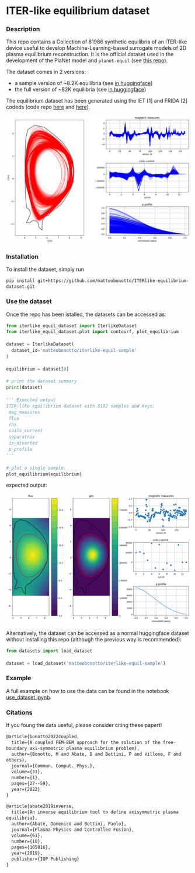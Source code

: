 # ITER-like equilibrium dataset

### Description
This repo contains a Collection of 81986 synthetic equilibria of an ITER-like device useful to develop Machine-Learning-based surrogate models of 2D plasma equilibrium reconstruction. It is the official dataset used in the development of the PlaNet model and `planet-equil` (see [this repo](https://github.com/matteobonotto/planet-equil)). 

The dataset comes in 2 versions:
- a sample version of ~8.2K equilibria (see [in huggingface](https://huggingface.co/datasets/matteobonotto/iterlike-equil-sample))
- the full version of ~82K equilibria (see [in huggingface](https://huggingface.co/datasets/matteobonotto/iterlike-equil))

The equilibrium dataset has been generated using the IET [1] and FRIDA [2] codeds (code repo [here](https://github.com/DA2412/IET_Inverse_Equilibrium_Tool.git) and [here](https://github.com/matteobonotto/FRIDA.git)). 

![Alt text](fig/dataset_summary.png)

### Installation
To install the dataset, simply run
```shell
pip install git+https://github.com/matteobonotto/ITERlike-equilibrium-dataset.git
```


### Use the dataset
Once the repo has been istalled, the datasets can be accessed as:
```python
from iterlike_equil_dataset import IterlikeDataset
from iterlike_equil_dataset.plot import contourf, plot_equilibrium

dataset = IterlikeDataset(
  dataset_id='matteobonotto/iterlike-equil-sample'
)

equilibrium = dataset[0]

# print the dataset summary
print(dataset)

''' Expected output
ITER-like equilibrium dataset with 8192 samples and keys:
 mag_measures
 flux
 rhs
 coils_current
 separatrix
 is_diverted
 p_profile
'''

# plot a single sample
plot_equilibrium(equilibrium)
```
expected output:

![Alt text](fig/equil_sample.png)


Alternatively, the dataset can be accessed as a normal huggingface dataset without installing this repo (although the previous way is recommended):
```python
from datasets import load_dataset

dataset = load_dataset('matteobonotto/iterlike-equil-sample')
```

### Example
A full example on how to use the data can be found in the notebook [use_dataset.ipynb](notebooks/use_dataset.ipynb).


### Citations
If you foung the data useful, please consider citing these papert!
```
@article{bonotto2022coupled,
  title={A coupled FEM-BEM approach for the solution of the free-boundary axi-symmetric plasma equilibrium problem},
  author={Bonotto, M and Abate, D and Bettini, P and Villone, F and others},
  journal={Commun. Comput. Phys.},
  volume={31},
  number={1},
  pages={27--59},
  year={2022}
}
```
```
@article{abate2019inverse,
  title={An inverse equilibrium tool to define axisymmetric plasma equilibria},
  author={Abate, Domenico and Bettini, Paolo},
  journal={Plasma Physics and Controlled Fusion},
  volume={61},
  number={10},
  pages={105016},
  year={2019},
  publisher={IOP Publishing}
}
```


